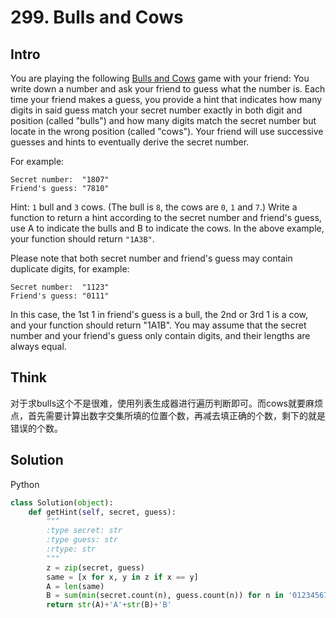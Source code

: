 # 299. Bulls and Cows 

## Intro

You are playing the following [Bulls and Cows](https://en.wikipedia.org/wiki/Bulls_and_Cows) game with your friend: You write down a number and ask your friend to guess what the number is. Each time your friend makes a guess, you provide a hint that indicates how many digits in said guess match your secret number exactly in both digit and position (called "bulls") and how many digits match the secret number but locate in the wrong position (called "cows"). Your friend will use successive guesses and hints to eventually derive the secret number.

For example:

```
Secret number:  "1807"
Friend's guess: "7810"
```
Hint: `1` bull and `3` cows. (The bull is `8`, the cows are `0`, `1` and `7`.)
Write a function to return a hint according to the secret number and friend's guess, use A to indicate the bulls and B to indicate the cows. In the above example, your function should return `"1A3B"`.

Please note that both secret number and friend's guess may contain duplicate digits, for example:

```
Secret number:  "1123"
Friend's guess: "0111"
```

In this case, the 1st 1 in friend's guess is a bull, the 2nd or 3rd 1 is a cow, and your function should return "1A1B".
You may assume that the secret number and your friend's guess only contain digits, and their lengths are always equal.

## Think

对于求bulls这个不是很难，使用列表生成器进行遍历判断即可。而cows就要麻烦点，首先需要计算出数字交集所填的位置个数，再减去填正确的个数，剩下的就是错误的个数。

## Solution

Python
 
```python
class Solution(object):
    def getHint(self, secret, guess):
        """
        :type secret: str
        :type guess: str
        :rtype: str
        """
        z = zip(secret, guess)
        same = [x for x, y in z if x == y]
        A = len(same)
        B = sum(min(secret.count(n), guess.count(n)) for n in '0123456789') - A
        return str(A)+'A'+str(B)+'B'
```